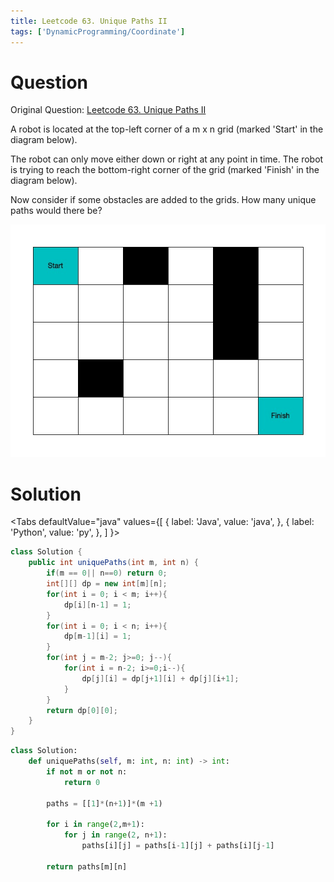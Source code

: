 ```yaml
---
title: Leetcode 63. Unique Paths II
tags: ['DynamicProgramming/Coordinate']
---
```


# Question
Original Question: [Leetcode 63. Unique Paths II](https://leetcode.com/problems/unique-paths-ii/)

A robot is located at the top-left corner of a m x n grid (marked 'Start' in the diagram below).

The robot can only move either down or right at any point in time. The robot is trying to reach the bottom-right corner of the grid (marked 'Finish' in the diagram below).

Now consider if some obstacles are added to the grids. How many unique paths would there be?

![](./UnqiuePathsII.jpg)

# Solution

<Tabs
defaultValue="java"
values={[
{ label: 'Java', value: 'java', },
{ label: 'Python', value: 'py', },
]
}>
<TabItem value="java">

```java
class Solution {
    public int uniquePaths(int m, int n) {
        if(m == 0|| n==0) return 0;
        int[][] dp = new int[m][n];
        for(int i = 0; i < m; i++){
            dp[i][n-1] = 1;
        }
        for(int i = 0; i < n; i++){
            dp[m-1][i] = 1;
        }
        for(int j = m-2; j>=0; j--){
            for(int i = n-2; i>=0;i--){
                dp[j][i] = dp[j+1][i] + dp[j][i+1];
            }
        }
        return dp[0][0];
    }
}
```

</TabItem>
<TabItem value="py">

```py
class Solution:
    def uniquePaths(self, m: int, n: int) -> int:
        if not m or not n:
            return 0

        paths = [[1]*(n+1)]*(m +1)

        for i in range(2,m+1):
            for j in range(2, n+1):
                paths[i][j] = paths[i-1][j] + paths[i][j-1]

        return paths[m][n]
```
</TabItem>
</Tabs>